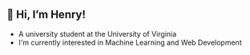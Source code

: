 ## 👋 Hi, I’m Henry!
- A university student at the University of Virginia
- I'm currently interested in Machine Learning and Web Development 




<!---
## 🌱 I’m currently learning
- Web Development through a course by [Colt Steele](https://www.udemy.com/course/the-web-developer-bootcamp/)
- Machine Learning through a course by [the Ligency Team](https://www.udemy.com/course/machinelearning/)

- 💞️ I’m looking to collaborate on ...


HMPrgm/HMPrgm is a ✨ special ✨ repository because its `README.md` (this file) appears on your GitHub profile.
You can click the Preview link to take a look at your changes.
--->
